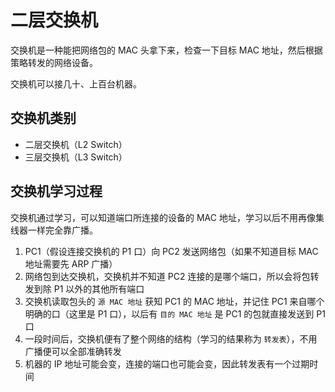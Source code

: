 # 二层交换机

交换机是一种能把网络包的 MAC 头拿下来，检查一下目标 MAC 地址，然后根据策略转发的网络设备。

交换机可以接几十、上百台机器。

## 交换机类别

* 二层交换机（L2 Switch）
* 三层交换机（L3 Switch）

## 交换机学习过程

交换机通过学习，可以知道端口所连接的设备的 MAC 地址，学习以后不用再像集线器一样完全靠广播。

1. PC1（假设连接交换机的 P1 口）向 PC2 发送网络包（如果不知道目标 MAC 地址需要先 ARP 广播）
2. 网络包到达交换机，交换机并不知道 PC2 连接的是哪个端口，所以会将包转发到除 P1 以外的其他所有端口
3. 交换机读取包头的 `源 MAC 地址` 获知 PC1 的 MAC 地址，并记住 PC1 来自哪个明确的口（这里是 P1 口），以后有 `目的 MAC 地址` 是 PC1 的包就直接发送到 P1 口
4. 一段时间后，交换机便有了整个网络的结构（学习的结果称为 `转发表`），不用广播便可以全部准确转发
5. 机器的 IP 地址可能会变，连接的端口也可能会变，因此转发表有一个过期时间
